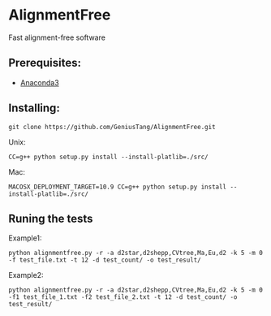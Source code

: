 # AlignmentFree
Fast alignment-free software

## Prerequisites:
* [Anaconda3](https://conda.io/docs/user-guide/install/download.html)

## Installing:
```
git clone https://github.com/GeniusTang/AlignmentFree.git
```

Unix:
```
CC=g++ python setup.py install --install-platlib=./src/
```
Mac:
```
MACOSX_DEPLOYMENT_TARGET=10.9 CC=g++ python setup.py install --install-platlib=./src/
```

## Runing the tests 
Example1:
```
python alignmentfree.py -r -a d2star,d2shepp,CVtree,Ma,Eu,d2 -k 5 -m 0 -f test_file.txt -t 12 -d test_count/ -o test_result/
```
Example2:
```
python alignmentfree.py -r -a d2star,d2shepp,CVtree,Ma,Eu,d2 -k 5 -m 0 -f1 test_file_1.txt -f2 test_file_2.txt -t 12 -d test_count/ -o test_result/
```
